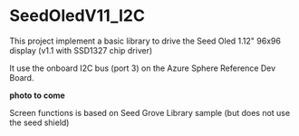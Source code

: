 # SeedOledV11_I2C

This project implement a basic library to drive the Seed Oled 1.12" 96x96 display (v1.1  with SSD1327 chip driver)

It use the onboard I2C bus (port 3) on the Azure Sphere Reference Dev Board.

__photo to come__

Screen functions is based on Seed Grove Library sample (but does not use the seed shield)

